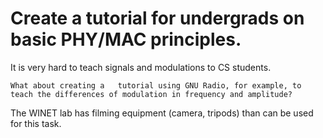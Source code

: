 Create a tutorial for undergrads on basic PHY/MAC principles.
====
It is very hard to teach signals and modulations to CS students.

    What about creating	a	tutorial using GNU Radio, for example, to teach the differences of modulation in frequency and amplitude?

The WINET lab has filming	equipment (camera, tripods)	than can be used for	this task.
